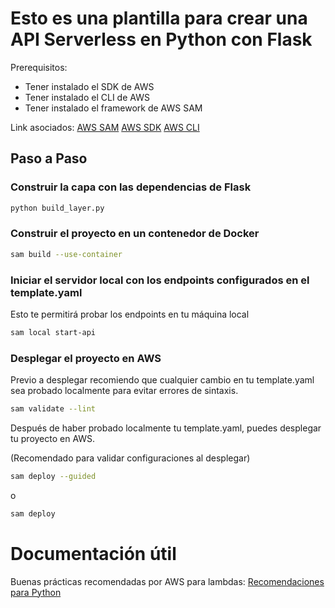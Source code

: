 # Esto es una plantilla para crear una API Serverless en Python con Flask

Prerequisitos:
- Tener instalado el SDK de AWS
- Tener instalado el CLI de AWS
- Tener instalado el framework de AWS SAM

Link asociados:
[AWS SAM](https://docs.aws.amazon.com/es_es/serverless-application-model/latest/developerguide/serverless-getting-started.html)
[AWS SDK](https://aws.amazon.com/es/sdk-for-python/)
[AWS CLI](https://docs.aws.amazon.com/cli/latest/userguide/getting-started-install.html#getting-started-install-instructions)

## Paso a Paso

### Construir la capa con las dependencias de Flask

```bash
python build_layer.py
```

### Construir el proyecto en un contenedor de Docker
```bash
sam build --use-container
```

### Iniciar el servidor local con los endpoints configurados en el template.yaml

Esto te permitirá probar los endpoints en tu máquina local

```bash
sam local start-api
```

### Desplegar el proyecto en AWS

Previo a desplegar recomiendo que cualquier cambio en tu template.yaml sea probado localmente para evitar errores de sintaxis.

```bash
sam validate --lint
```

Después de haber probado localmente tu template.yaml, puedes desplegar tu proyecto en AWS.

(Recomendado para validar configuraciones al desplegar)
```bash
sam deploy --guided
```
o 

```bash
sam deploy
```

# Documentación útil

Buenas prácticas recomendadas por AWS para lambdas:
[Recomendaciones para Python](https://docs.aws.amazon.com/lambda/latest/dg/python-handler.html)